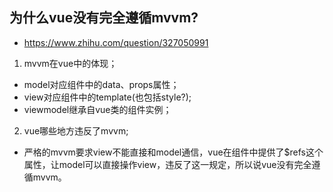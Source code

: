 ## 为什么vue没有完全遵循mvvm?
- https://www.zhihu.com/question/327050991

1. mvvm在vue中的体现；
- model对应组件中的data、props属性；
- view对应组件中的template(也包括style?);
- viewmodel继承自vue类的组件实例；
2. vue哪些地方违反了mvvm;
- 严格的mvvm要求view不能直接和model通信，vue在组件中提供了$refs这个属性，让model可以直接操作view，违反了这一规定，所以说vue没有完全遵循mvvm。